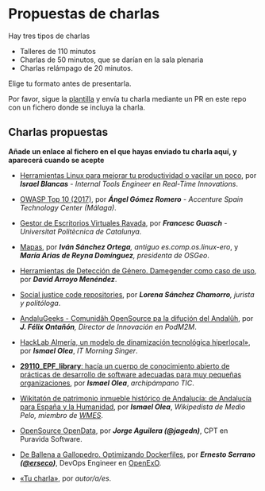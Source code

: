 # Propuestas de charlas

Hay tres tipos de charlas

* Talleres de 110 minutos
* Charlas de 50 minutos, que se darían en la sala plenaria
* Charlas relámpago de 20 minutos.

Elige tu formato antes de presentarla.

Por favor, sigue la
[plantilla](plantilla.md) y envía tu charla mediante un PR en este
repo con un fichero donde se incluya la charla.

## Charlas propuestas

**Añade un enlace al fichero en el que hayas enviado tu charla aquí, y
aparecerá cuando se acepte**

* [Herramientas Linux para mejorar tu productividad o vacilar un poco](herramientas-linux.md), por ***Israel Blancas** - Internal Tools Engineer en Real-Time Innovations*.
* [OWASP Top 10 (2017)](owasp-top-10_2017.md), por ***Ángel Gómez Romero** - Accenture Spain Technology Center (Málaga)*.
* [Gestor de Escritorios Virtuales Ravada](ravada.md), por ***Francesc Guasch** - Universitat Politècnica de Catalunya*.
* [Mapas](mapas.md), por ***Iván Sánchez Ortega**, antiguo es.comp.os.linux-ero*, y ***María Arias de Reyna Domínguez**, presidenta de OSGeo*.
* [Herramientas de Detección de Género. Damegender como caso de uso](damegender.md), por ***David Arroyo Menéndez***.
* [Social justice code repositories](repositories.md), por ***Lorena Sánchez Chamorro**, jurista y politóloga*.
* [AndaluGeeks - Comunidâh OpenSource pa la difuçión del Andalûh](andalugeeks.md), por ***J. Félix Ontañón**, Director de Innovación en PodM2M*.
* [HackLab Almería, un modelo de dinamización tecnológica hiperlocal»](HLA-dinamizacion-hiperlocal.md), por ***Ismael Olea***,  _IT Morning Singer_.
* [**29110_EPF_library**: hacía un cuerpo de conocimiento abierto de prácticas de desarrollo de software adecuadas para muy pequeñas organizaciones](29110-EPF_library.md), por ***Ismael Olea***, *archipámpano TIC*.
* [Wikitatón de patrimonio inmueble histórico de Andalucía: de Andalucía para España y la Humanidad](Wikitaton.md), por ***Ismael Olea***, *Wikipedista de Medio Pelo, miembro de [WMES](http://wikimedia.es)*.
* [OpenSource OpenData](OpenSourceOpenData), por ***Jorge Aguilera (@jagedn)***, CPT en Puravida Software.
* [De Ballena a Gallopedro. Optimizando Dockerfiles](dockerfile-optimization.md), por ***Ernesto Serrano ([@erseco](https://github.com/erseco))***, DevOps Engineer en [OpenExO](https://www.openexo.com).


* [«Tu charla»](plantilla.md), por *autor/a/es*.
